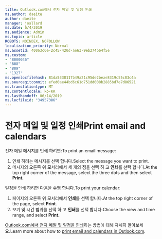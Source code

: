 ```yaml
---
title: Outlook.com에서 전자 메일 및 일정 인쇄
ms.author: daeite
author: daeite
manager: joallard
ms.date: 6/4/2019
ms.audience: Admin
ms.topic: article
ROBOTS: NOINDEX, NOFOLLOW
localization_priority: Normal
ms.assetid: 40063c6e-2c45-420d-ae63-9eb274b64f5e
ms.custom:
- "8000046"
- "808"
- "809"
- "1327"
ms.openlocfilehash: 81da5338117b49a21c95de2beae8319c55c83c4a
ms.sourcegitcommit: efed0ae44bd6c61d751dd008b2885bd7e7d86521
ms.translationtype: MT
ms.contentlocale: ko-KR
ms.lasthandoff: 06/14/2019
ms.locfileid: "34957386"
---
```

# <a name="print-email-and-calendars"></a><span data-ttu-id="7777b-102">전자 메일 및 일정 인쇄</span><span class="sxs-lookup"><span data-stu-id="7777b-102">Print email and calendars</span></span>

<span data-ttu-id="7777b-103">전자 메일 메시지를 인쇄 하려면:</span><span class="sxs-lookup"><span data-stu-id="7777b-103">To print an email message:</span></span>
  
1. <span data-ttu-id="7777b-104">인쇄 하려는 메시지를 선택 합니다.</span><span class="sxs-lookup"><span data-stu-id="7777b-104">Select the message you want to print.</span></span>
1. <span data-ttu-id="7777b-105">메시지의 오른쪽 위 모서리에서 세 개의 점을 선택 하 고 **인쇄**를 선택 합니다.</span><span class="sxs-lookup"><span data-stu-id="7777b-105">At the top right corner of the message, select the three dots and then select **Print**.</span></span>

<span data-ttu-id="7777b-106">일정을 인쇄 하려면 다음을 수행 합니다.</span><span class="sxs-lookup"><span data-stu-id="7777b-106">To print your calendar:</span></span>

1. <span data-ttu-id="7777b-107">페이지의 오른쪽 위 모서리에서 **인쇄**를 선택 합니다.</span><span class="sxs-lookup"><span data-stu-id="7777b-107">At the top right corner of the page, select **Print**.</span></span>
1. <span data-ttu-id="7777b-108">보기 및 시간 범위를 선택 하 고 **인쇄**를 선택 합니다.</span><span class="sxs-lookup"><span data-stu-id="7777b-108">Choose the view and time range, and select **Print**.</span></span>

<span data-ttu-id="7777b-109">[Outlook.com에서 전자 메일 및 일정을 인쇄](https://go.microsoft.com/fwlink/p/?linkid=2001208&amp;clcid=0x409)하는 방법에 대해 자세히 알아보세요.</span><span class="sxs-lookup"><span data-stu-id="7777b-109">Learn more about how to [print email and calendars in Outlook.com](https://go.microsoft.com/fwlink/p/?linkid=2001208&amp;clcid=0x409).</span></span>